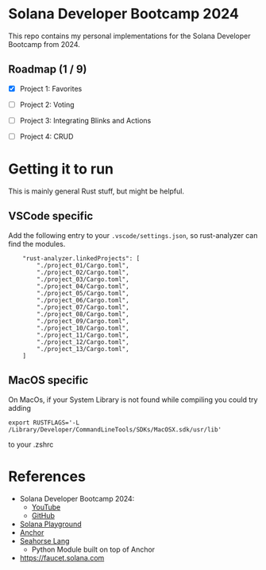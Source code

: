 # Solana Developer Bootcamp 2024
This repo contains my personal implementations for the Solana Developer Bootcamp from 2024.

## Roadmap (1 / 9)
* [x] Project 1: Favorites
* [ ] Project 2: Voting
* [ ] Project 3: Integrating Blinks and Actions
* [ ] Project 4: CRUD


# Getting it to run
This is mainly general Rust stuff, but might be helpful.

## VSCode specific
Add the following entry to your `.vscode/settings.json`, so rust-analyzer can find the modules.
```
    "rust-analyzer.linkedProjects": [
        "./project_01/Cargo.toml",
        "./project_02/Cargo.toml",
        "./project_03/Cargo.toml",
        "./project_04/Cargo.toml",
        "./project_05/Cargo.toml",
        "./project_06/Cargo.toml",
        "./project_07/Cargo.toml",
        "./project_08/Cargo.toml",
        "./project_09/Cargo.toml",
        "./project_10/Cargo.toml",
        "./project_11/Cargo.toml",
        "./project_12/Cargo.toml",
        "./project_13/Cargo.toml",
    ]
```


## MacOS specific
On MacOs, if your System Library is not found while compiling you could try adding
```
export RUSTFLAGS='-L /Library/Developer/CommandLineTools/SDKs/MacOSX.sdk/usr/lib'
```
to your .zshrc

# References
* Solana Developer Bootcamp 2024:
    * [YouTube](https://www.youtube.com/watch?v=amAq-WHAFs8)
    * [GitHub](https://github.com/solana-developers/developer-bootcamp-2024)
* [Solana Playground](https://beta.solpg.io)
* [Anchor](https://github.com/coral-xyz/anchor)
* [Seahorse Lang](https://www.seahorse.dev)
  * Python Module built on top of Anchor
* https://faucet.solana.com